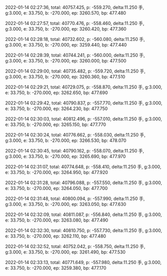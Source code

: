 2022-01-14 02:27:36, total: 40757.425, p: -559.270, delta:11.250 手, g:3.000, e: 33.750, b: -270.000, ep: 3260.570, bp: 477.480

2022-01-14 02:27:57, total: 40770.476, p: -558.460, delta:11.250 手, g:3.000, e: 33.750, b: -270.000, ep: 3260.420, bp: 477.360

2022-01-14 02:28:18, total: 40732.602, p: -560.080, delta:11.250 手, g:3.000, e: 33.750, b: -270.000, ep: 3259.440, bp: 477.440

2022-01-14 02:28:39, total: 40744.241, p: -560.000, delta:11.250 手, g:3.000, e: 33.750, b: -270.000, ep: 3260.000, bp: 477.500

2022-01-14 02:29:00, total: 40735.482, p: -559.720, delta:11.250 手, g:3.000, e: 33.750, b: -270.000, ep: 3260.360, bp: 477.510

2022-01-14 02:29:21, total: 40729.075, p: -558.870, delta:11.250 手, g:3.000, e: 33.750, b: -270.000, ep: 3262.650, bp: 477.690

2022-01-14 02:29:42, total: 40790.837, p: -557.770, delta:11.250 手, g:3.000, e: 33.750, b: -270.000, ep: 3264.230, bp: 477.750

2022-01-14 02:30:03, total: 40812.496, p: -557.010, delta:11.250 手, g:3.000, e: 33.750, b: -270.000, ep: 3265.150, bp: 477.770

2022-01-14 02:30:24, total: 40776.662, p: -558.030, delta:11.250 手, g:3.000, e: 33.750, b: -270.000, ep: 3266.530, bp: 478.070

2022-01-14 02:30:45, total: 40790.162, p: -558.070, delta:11.250 手, g:3.000, e: 33.750, b: -270.000, ep: 3265.690, bp: 477.970

2022-01-14 02:31:07, total: 40774.648, p: -558.410, delta:11.250 手, g:3.000, e: 33.750, b: -270.000, ep: 3264.950, bp: 477.920

2022-01-14 02:31:28, total: 40796.088, p: -557.550, delta:11.250 手, g:3.000, e: 33.750, b: -270.000, ep: 3264.050, bp: 477.700

2022-01-14 02:31:48, total: 40800.094, p: -557.990, delta:11.250 手, g:3.000, e: 33.750, b: -270.000, ep: 3263.050, bp: 477.630

2022-01-14 02:32:09, total: 40811.087, p: -556.840, delta:11.250 手, g:3.000, e: 33.750, b: -270.000, ep: 3263.080, bp: 477.490

2022-01-14 02:32:30, total: 40810.750, p: -557.730, delta:11.250 手, g:3.000, e: 33.750, b: -270.000, ep: 3262.110, bp: 477.480

2022-01-14 02:32:52, total: 40752.042, p: -558.750, delta:11.250 手, g:3.000, e: 33.750, b: -270.000, ep: 3261.490, bp: 477.530

2022-01-14 02:33:13, total: 40771.649, p: -557.980, delta:11.250 手, g:3.000, e: 33.750, b: -270.000, ep: 3259.380, bp: 477.170